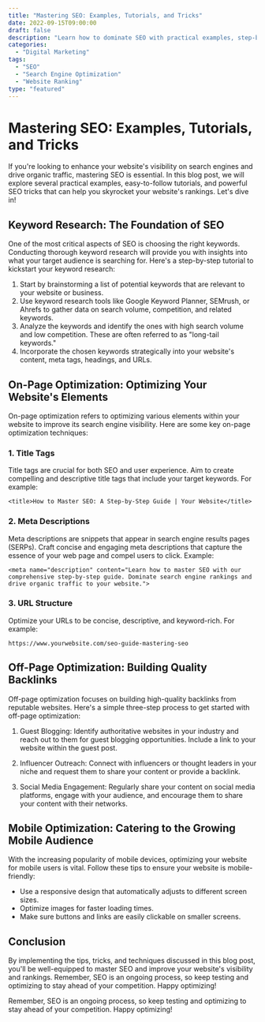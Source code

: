 ```yaml
--- 
title: "Mastering SEO: Examples, Tutorials, and Tricks"
date: 2022-09-15T09:00:00
draft: false
description: "Learn how to dominate SEO with practical examples, step-by-step tutorials, and powerful tricks."
categories: 
  - "Digital Marketing"
tags: 
  - "SEO"
  - "Search Engine Optimization"
  - "Website Ranking"
type: "featured"
--- 
```


# Mastering SEO: Examples, Tutorials, and Tricks

If you're looking to enhance your website's visibility on search engines and drive organic traffic, mastering SEO is essential. In this blog post, we will explore several practical examples, easy-to-follow tutorials, and powerful SEO tricks that can help you skyrocket your website's rankings. Let's dive in!

## Keyword Research: The Foundation of SEO

One of the most critical aspects of SEO is choosing the right keywords. Conducting thorough keyword research will provide you with insights into what your target audience is searching for. Here's a step-by-step tutorial to kickstart your keyword research:

1. Start by brainstorming a list of potential keywords that are relevant to your website or business.
2. Use keyword research tools like Google Keyword Planner, SEMrush, or Ahrefs to gather data on search volume, competition, and related keywords.
3. Analyze the keywords and identify the ones with high search volume and low competition. These are often referred to as "long-tail keywords."
4. Incorporate the chosen keywords strategically into your website's content, meta tags, headings, and URLs.

## On-Page Optimization: Optimizing Your Website's Elements

On-page optimization refers to optimizing various elements within your website to improve its search engine visibility. Here are some key on-page optimization techniques:

### 1. Title Tags

Title tags are crucial for both SEO and user experience. Aim to create compelling and descriptive title tags that include your target keywords. For example:

```
<title>How to Master SEO: A Step-by-Step Guide | Your Website</title>
```

### 2. Meta Descriptions

Meta descriptions are snippets that appear in search engine results pages (SERPs). Craft concise and engaging meta descriptions that capture the essence of your web page and compel users to click. Example:

```
<meta name="description" content="Learn how to master SEO with our comprehensive step-by-step guide. Dominate search engine rankings and drive organic traffic to your website.">
```

### 3. URL Structure

Optimize your URLs to be concise, descriptive, and keyword-rich. For example:

```
https://www.yourwebsite.com/seo-guide-mastering-seo
```

## Off-Page Optimization: Building Quality Backlinks

Off-page optimization focuses on building high-quality backlinks from reputable websites. Here's a simple three-step process to get started with off-page optimization:

1. Guest Blogging: Identify authoritative websites in your industry and reach out to them for guest blogging opportunities. Include a link to your website within the guest post.

2. Influencer Outreach: Connect with influencers or thought leaders in your niche and request them to share your content or provide a backlink.

3. Social Media Engagement: Regularly share your content on social media platforms, engage with your audience, and encourage them to share your content with their networks.

## Mobile Optimization: Catering to the Growing Mobile Audience

With the increasing popularity of mobile devices, optimizing your website for mobile users is vital. Follow these tips to ensure your website is mobile-friendly:

- Use a responsive design that automatically adjusts to different screen sizes.
- Optimize images for faster loading times.
- Make sure buttons and links are easily clickable on smaller screens.

## Conclusion

By implementing the tips, tricks, and techniques discussed in this blog post, you'll be well-equipped to master SEO and improve your website's visibility and rankings. Remember, SEO is an ongoing process, so keep testing and optimizing to stay ahead of your competition. Happy optimizing!

Remember, SEO is an ongoing process, so keep testing and optimizing to stay ahead of your competition. Happy optimizing!
